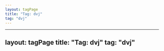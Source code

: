 ```yaml
---
layout: tagPage
title: "Tag: dvj"
tag: "dvj"
---
```

---
layout: tagPage
title: "Tag: dvj"
tag: "dvj"
---

